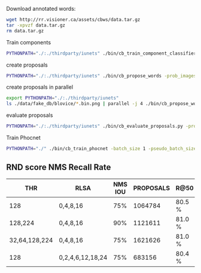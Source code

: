 Download annotated words:

```bash
wget http://rr.visioner.ca/assets/cbws/data.tar.gz
tar -xpvzf data.tar.gz
rm data.tar.gz
```

Train components
```bash
PYTHONPATH="./:./thirdparty/iunets" ./bin/cb_train_component_classifier -binary_images ./data/annotated/*/*bin.png -annotations ./data/annotated/*/*.gt.json
```

create proposals
```bash
PYTHONPATH="./:./thirdparty/iunets" ./bin/cb_propose_words -prob_images ./data/fake_db/*/*bin.png -target_postfix .words.json
```

create proposals in parallel
```bash
export PYTHONPATH="./:./thirdparty/iunets"
ls ./data/fake_db/blovice/*.bin.png | parallel -j 4 ./bin/cb_propose_words -prob_images {} -device cpu
```

evaluate proposals
```bash
PYTHONPATH="./:./thirdparty/iunets" ./bin/cb_evaluate_proposals.py -proposals ./data/annotated/blovice/*words.json -gt ./data/annotated/blovice/*gt.json -iou_threshold=.5
```

Train Phocnet
```bash
PYTHONPATH="./" ./bin/cb_train_phocnet -batch_size 1 -pseudo_batch_size 10 -img_glob './data/fake_db/blovice*/*jp2' -gt_glob './data/fake_db/blovice*/*gt.json' -epochs 1000
```

RND score NMS Recall Rate
-------------------------
THR          | RLSA        | NMS IOU |PROPOSALS |R@50 |R@75 |R@90
-------------|-------------|---------|----------|--------|-------|-----|
128          |0,4,8,16     |75%      | 1064784  | 80.5 % | 43.9 %| 6.4%|
128,224      |0,4,8,16     |90%      | 1121611  | 81.0 % | 45.9 %| 6.9%|
32,64,128,224|0,4,8,16     |75%      | 1621626  | 81.0 % | 43.1 %| 5.6%|
128          |0,2,4,6,12,18,24| 75%| 683156     | 80.4 % | 43.4% | 6.2%|
